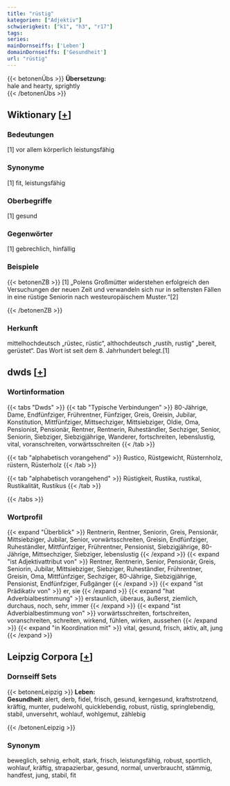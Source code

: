 ```yaml
---
title: "rüstig"
kategorien: ["Adjektiv"]
schwierigkeit: ["k1", "h3", "r17"]
tags:
series:
mainDornseiffs: ['Leben']
domainDornseiffs: ['Gesundheit']
url: "rüstig"
---
```


{{< betonenÜbs >}}
**Übersetzung:**  
hale and hearty, sprightly  
{{< /betonenÜbs >}}

## Wiktionary [[+](https://de.wiktionary.org/wiki/rüstig)]

### Bedeutungen
[1] vor allem körperlich leistungsfähig  

### Synonyme
[1] fit, leistungsfähig  

### Oberbegriffe
[1] gesund  

### Gegenwörter
[1] gebrechlich, hinfällig  

### Beispiele
{{< betonenZB >}}
[1] „Polens Großmütter widerstehen erfolgreich den Versuchungen der neuen Zeit und verwandeln sich nur in seltensten Fällen in eine rüstige Seniorin nach westeuropäischem Muster.“[2]  

{{< /betonenZB >}}
### Herkunft
mittelhochdeutsch „rüstec, rüstic“, althochdeutsch „rustih, rustig“ „bereit, gerüstet“. Das Wort ist seit dem 8. Jahrhundert belegt.[1]  



## dwds [[+](https://www.dwds.de/wb/rüstig)]

### Wortinformation
{{< tabs "Dwds" >}}
{{< tab "Typische Verbindungen" >}}
80-Jährige, Dame, Endfünfziger, Frührentner, Fünfziger, Greis, Greisin, Jubilar, Konstitution, Mittfünfziger, Mittsechziger, Mittsiebziger, Oldie, Oma, Pensionist, Pensionär, Rentner, Rentnerin, Ruheständler, Sechziger, Senior, Seniorin, Siebziger, Siebzigjährige, Wanderer, fortschreiten, lebenslustig, vital, voranschreiten, vorwärtsschreiten
{{< /tab >}}

{{< tab "alphabetisch vorangehend" >}}
Rustico, Rüstgewicht, Rüsternholz, rüstern, Rüsterholz
{{< /tab >}}

{{< tab "alphabetisch vorangehend" >}}
Rüstigkeit, Rustika, rustikal, Rustikalität, Rustikus
{{< /tab >}}

{{< /tabs >}}

### Wortprofil
{{< expand "Überblick" >}} Rentnerin, Rentner, Seniorin, Greis, Pensionär, Mittsiebziger, Jubilar, Senior, vorwärtsschreiten, Greisin, Endfünfziger, Ruheständler, Mittfünfziger, Frührentner, Pensionist, Siebzigjährige, 80-Jährige, Mittsechziger, Siebziger, lebenslustig {{< /expand >}}
{{< expand "ist Adjektivattribut von" >}} Rentner, Rentnerin, Senior, Pensionär, Greis, Seniorin, Jubilar, Mittsiebziger, Siebziger, Ruheständler, Frührentner, Greisin, Oma, Mittfünfziger, Sechziger, 80-Jährige, Siebzigjährige, Pensionist, Endfünfziger, Fußgänger {{< /expand >}}
{{< expand "ist Prädikativ von" >}} er, sie {{< /expand >}}
{{< expand "hat Adverbialbestimmung" >}} erstaunlich, überaus, äußerst, ziemlich, durchaus, noch, sehr, immer {{< /expand >}}
{{< expand "ist Adverbialbestimmung von" >}} vorwärtsschreiten, fortschreiten, voranschreiten, schreiten, wirkend, fühlen, wirken, aussehen {{< /expand >}}
{{< expand "in Koordination mit" >}} vital, gesund, frisch, aktiv, alt, jung {{< /expand >}}

## Leipzig Corpora [[+](https://corpora.uni-leipzig.de/en/res?word=rüstig&corpusId=deu_newscrawl-public_2018)]

### Dornseiff Sets
{{< betonenLeipzig >}}
**Leben:**  
**Gesundheit:** alert, derb, fidel, frisch, gesund, kerngesund, kraftstrotzend, kräftig, munter, pudelwohl, quicklebendig, robust, rüstig, springlebendig, stabil, unversehrt, wohlauf, wohlgemut, zählebig  

{{< /betonenLeipzig >}}

### Synonym
beweglich, sehnig, erholt, stark, frisch, leistungsfähig, robust, sportlich, wohlauf, kräftig, strapazierbar, gesund, normal, unverbraucht, stämmig, handfest, jung, stabil, fit

